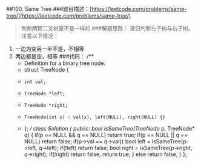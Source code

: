 ##100. Same Tree
###题目描述：[https://leetcode.com/problems/same-tree/](https://leetcode.com/problems/same-tree/)
>判断两颗二叉树是不是一样的
###解题思路：
递归判断左子树与右子树。注意以下情况：

1. 一边为空另一半不是，不相等
2. 两边都是空，相等
###代码：
	/**
	 * Definition for a binary tree node.
	 * struct TreeNode {
	 *     int val;
	 *     TreeNode *left;
	 *     TreeNode *right;
	 *     TreeNode(int x) : val(x), left(NULL), right(NULL) {}
	 * };
	 */
	class Solution {
	public:
	    bool isSameTree(TreeNode* p, TreeNode* q) {
	        if(p == NULL && q == NULL)
	            return true;
	        if(p == NULL || q == NULL)
	            return false;
	        if(p->val == q->val){
	            bool left = isSameTree(p->left, q->left);
	            if(!left)
	                return false;
	            bool right = isSameTree(p->right, q->right);
	            if(!right)
	                return false;
	            return true;
	        }
	        else
	            return false;
	    }
	};